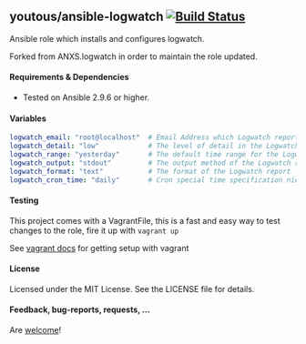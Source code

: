 ## youtous/ansible-logwatch [![Build Status](https://travis-ci.org/youtous/logwatch.png)](https://travis-ci.org/youtous/logwatch)

Ansible role which installs and configures logwatch.

Forked from ANXS.logwatch in order to maintain the role updated.

#### Requirements & Dependencies
- Tested on Ansible 2.9.6 or higher.


#### Variables

```yaml
logwatch_email: "root@localhost"  # Email Address which Logwatch reports to
logwatch_detail: "low"            # The level of detail in the Logwatch report
logwatch_range: "yesterday"       # The default time range for the Logwatch report
logwatch_output: "stdout"         # The output method of the Logwatch report
logwatch_format: "text"           # The format of the Logwatch report
logwatch_cron_time: "daily"       # Cron special time specification nickname - must match with logwatch range!
```


#### Testing
This project comes with a VagrantFile, this is a fast and easy way to test changes to the role, fire it up with `vagrant up`

See [vagrant docs](https://docs.vagrantup.com/v2/) for getting setup with vagrant


#### License

Licensed under the MIT License. See the LICENSE file for details.


#### Feedback, bug-reports, requests, ...

Are [welcome](https://github.com/youtous/ansible-logwatch/issues)!
